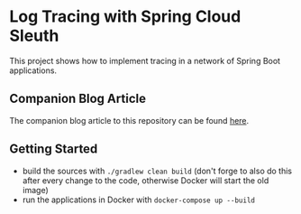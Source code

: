 # Log Tracing with Spring Cloud Sleuth
 
This project shows how to implement tracing in a network of Spring Boot applications.

## Companion Blog Article
The companion blog article to this repository can be found [here](https://reflectoring.io/tracing-with-spring-cloud-sleuth/).

## Getting Started

* build the sources with `./gradlew clean build` (don't forge to also do this after every change to the code, otherwise Docker will start the old image)
* run the applications in Docker with `docker-compose up --build`